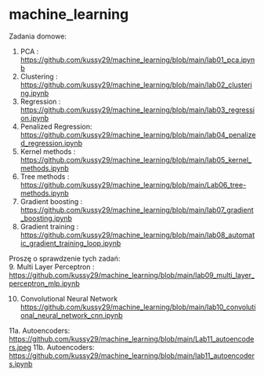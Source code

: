 # machine_learning

Zadania domowe:
1. PCA : https://github.com/kussy29/machine_learning/blob/main/lab01_pca.ipynb
2. Clustering : https://github.com/kussy29/machine_learning/blob/main/lab02_clustering.ipynb
3. Regression : https://github.com/kussy29/machine_learning/blob/main/lab03_regression.ipynb
4. Penalized Regression: https://github.com/kussy29/machine_learning/blob/main/lab04_penalized_regression.ipynb
5. Kernel methods : https://github.com/kussy29/machine_learning/blob/main/lab05_kernel_methods.ipynb
6. Tree methods : https://github.com/kussy29/machine_learning/blob/main/Lab06_tree-methods.ipynb
7. Gradient boosting : https://github.com/kussy29/machine_learning/blob/main/lab07_gradient_boosting.ipynb
8. Gradient training : https://github.com/kussy29/machine_learning/blob/main/lab08_automatic_gradient_training_loop.ipynb

Proszę o sprawdzenie tych zadań:  
9. Multi Layer Perceptron : https://github.com/kussy29/machine_learning/blob/main/lab09_multi_layer_perceptron_mlp.ipynb

10. Convolutional Neural Network https://github.com/kussy29/machine_learning/blob/main/lab10_convolutional_neural_network_cnn.ipynb

11a. Autoencoders: https://github.com/kussy29/machine_learning/blob/main/Lab11_autoencoders.jpeg
11b. Autoencoders: https://github.com/kussy29/machine_learning/blob/main/lab11_autoencoders.ipynb
